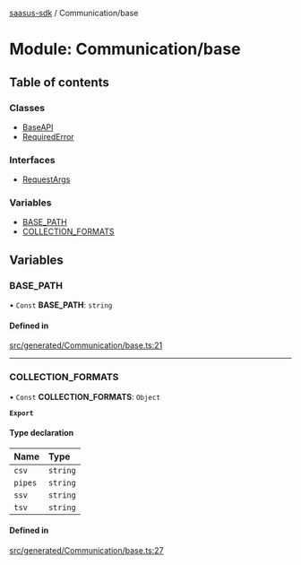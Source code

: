 [saasus-sdk](../README.md) / Communication/base

# Module: Communication/base

## Table of contents

### Classes

- [BaseAPI](../classes/Communication_base.BaseAPI.md)
- [RequiredError](../classes/Communication_base.RequiredError.md)

### Interfaces

- [RequestArgs](../interfaces/Communication_base.RequestArgs.md)

### Variables

- [BASE\_PATH](Communication_base.md#base_path)
- [COLLECTION\_FORMATS](Communication_base.md#collection_formats)

## Variables

### BASE\_PATH

• `Const` **BASE\_PATH**: `string`

#### Defined in

[src/generated/Communication/base.ts:21](https://github.com/saasus-platform/saasus-sdk-javascript/blob/c67ac22/src/generated/Communication/base.ts#L21)

___

### COLLECTION\_FORMATS

• `Const` **COLLECTION\_FORMATS**: `Object`

**`Export`**

#### Type declaration

| Name | Type |
| :------ | :------ |
| `csv` | `string` |
| `pipes` | `string` |
| `ssv` | `string` |
| `tsv` | `string` |

#### Defined in

[src/generated/Communication/base.ts:27](https://github.com/saasus-platform/saasus-sdk-javascript/blob/c67ac22/src/generated/Communication/base.ts#L27)
